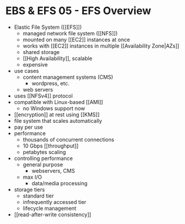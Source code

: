 # EBS & EFS 05 - EFS Overview

- Elastic File System ([[EFS]])
  - managed network file system ([[NFS]])
  - mounted on many [[EC2]] instances at once
  - works with [[EC2]] instances in multiple [[Availability Zone|AZs]]
  - shared storage
  - [[High Availability]], scalable
  - expensive
- use cases
  - content management systems (CMS)
	  - wordpress, etc.
  - web servers
- uses [[NFSv4]] protocol
- compatible with Linux-based [[AMI]]
  - no Windows support now
- [[encryption]] at rest using [[KMS]]
- file system that scales automatically
- pay per use
- performance
  - thousands of concurrent connections
  - 10 Gbps [[throughput]]
  - petabytes scaling
- controlling performance
  - general purpose
    - webservers, CMS
  - max I/O
    - data/media processing
- storage tiers
  - standard tier
  - infrequently accessed tier
  - lifecycle management
- [[read-after-write consistency]]
